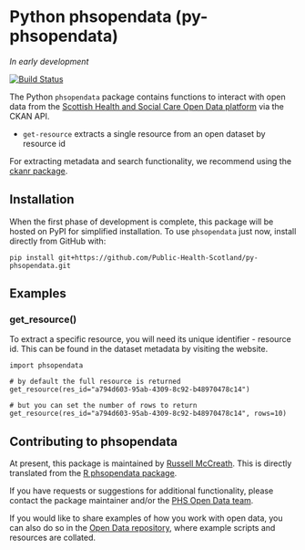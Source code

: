# Python phsopendata (py-phsopendata)

*In early development*

<!-- badges: start -->
[![Build Status](https://www.travis-ci.com/Public-Health-Scotland/py-phsopendata.svg?branch=main)](https://www.travis-ci.com/Public-Health-Scotland/py-phsopendata)
<!-- badges: end -->

The Python `phsopendata` package contains functions to interact with open data from the [Scottish Health and Social Care Open Data platform](https://www.opendata.nhs.scot/) via the CKAN API.

-   `get-resource` extracts a single resource from an open dataset by resource id

For extracting metadata and search functionality, we recommend using the [ckanr package](https://docs.ropensci.org/ckanr/).


Installation
------------

When the first phase of development is complete, this package will be hosted on PyPI for simplified installation. To use `phsopendata` just now, install directly from GitHub with:

    pip install git+https://github.com/Public-Health-Scotland/py-phsopendata.git


Examples
--------

### get\_resource()

To extract a specific resource, you will need its unique identifier - resource id. This can be found in the dataset metadata by visiting the website.

    import phsopendata

    # by default the full resource is returned
    get_resource(res_id="a794d603-95ab-4309-8c92-b48970478c14")

    # but you can set the number of rows to return
    get_resource(res_id="a794d603-95ab-4309-8c92-b48970478c14", rows=10)


Contributing to phsopendata
---------------------------

At present, this package is maintained by [Russell McCreath](https://github.com/rmccreath). This is directly translated from the [R phsopendata package](https://github.com/Public-Health-Scotland/phsopendata).

If you have requests or suggestions for additional functionality, please contact the package maintainer and/or the [PHS Open Data team](phs.opendata@phs.scot).

If you would like to share examples of how you work with open data, you can also do so in the [Open Data repository](https://github.com/Public-Health-Scotland/Open-Data), where example scripts and resources are collated.
